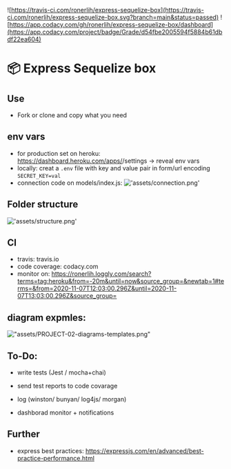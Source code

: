 ![https://travis-ci.com/ronerlih/express-sequelize-box](https://travis-ci.com/ronerlih/express-sequelize-box.svg?branch=main&status=passed) ![https://app.codacy.com/gh/ronerlih/express-sequelize-box/dashboard](https://app.codacy.com/project/badge/Grade/d54fbe2005594f5884b61dbdf22ea604)

# 📦 Express Sequelize box

## Use

-   Fork or clone and copy what you need

## env vars

-   for production set on heroku: https://dashboard.heroku.com/apps/<app-name>/settings -> reveal env vars
-   locally: creat a `.env` file with key and value pair in form/url encoding `SECRET_KEY=val`
-   connection code on models/index.js: !['assets/connection.png'](assets/connection.png)

## Folder structure

!['assets/structure.png'](assets/structure.png)

## CI

-   travis: travis.io
-   code coverage: codacy.com
-   monitor on: https://ronerlih.loggly.com/search?terms=tag:heroku&from=-20m&until=now&source_group=&newtab=1#terms=&from=2020-11-07T12:03:00.296Z&until=2020-11-07T13:03:00.296Z&source_group=

## diagram expmles:

!["assets/PROJECT-02-diagrams-templates.png"](assets/PROJECT-02-diagrams-templates.png)

## To-Do:

-   write tests (Jest / mocha+chai)
-   send test reports to code covarage

-   log (winston/ bunyan/ log4js/ morgan)
-   dashborad monitor + notifications

## Further

-   express best practices: https://expressjs.com/en/advanced/best-practice-performance.html
